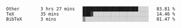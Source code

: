 <!--START_SECTION:waka-->
```text
Other        3 hrs 27 mins   █████████████████████░░░░   83.81 % 
TeX          35 mins         ███▓░░░░░░░░░░░░░░░░░░░░░   14.46 % 
BibTeX       3 mins          ▒░░░░░░░░░░░░░░░░░░░░░░░░   01.47 % 
```
<!--END_SECTION:waka-->
